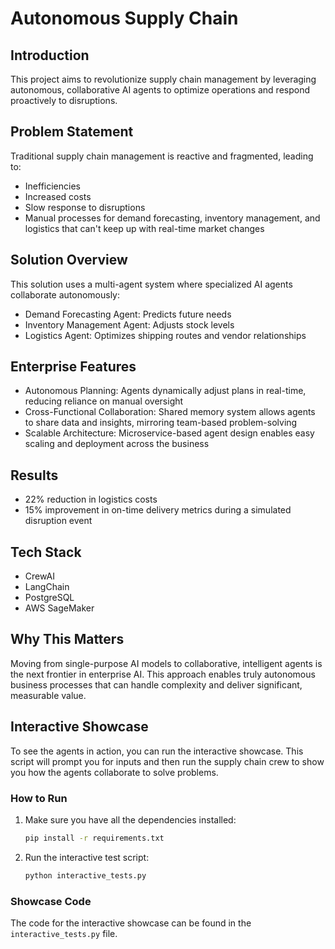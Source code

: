 

# Autonomous Supply Chain

## Introduction
This project aims to revolutionize supply chain management by leveraging autonomous, collaborative AI agents to optimize operations and respond proactively to disruptions.

## Problem Statement
Traditional supply chain management is reactive and fragmented, leading to:
- Inefficiencies
- Increased costs
- Slow response to disruptions
- Manual processes for demand forecasting, inventory management, and logistics that can't keep up with real-time market changes

## Solution Overview
This solution uses a multi-agent system where specialized AI agents collaborate autonomously:
- Demand Forecasting Agent: Predicts future needs
- Inventory Management Agent: Adjusts stock levels
- Logistics Agent: Optimizes shipping routes and vendor relationships

## Enterprise Features
- Autonomous Planning: Agents dynamically adjust plans in real-time, reducing reliance on manual oversight
- Cross-Functional Collaboration: Shared memory system allows agents to share data and insights, mirroring team-based problem-solving
- Scalable Architecture: Microservice-based agent design enables easy scaling and deployment across the business

## Results
- 22% reduction in logistics costs
- 15% improvement in on-time delivery metrics during a simulated disruption event

## Tech Stack
- CrewAI
- LangChain
- PostgreSQL
- AWS SageMaker

## Why This Matters
Moving from single-purpose AI models to collaborative, intelligent agents is the next frontier in enterprise AI. This approach enables truly autonomous business processes that can handle complexity and deliver significant, measurable value.

## Interactive Showcase
To see the agents in action, you can run the interactive showcase. This script will prompt you for inputs and then run the supply chain crew to show you how the agents collaborate to solve problems.

### How to Run
1. Make sure you have all the dependencies installed:
   ```bash
   pip install -r requirements.txt
   ```
2. Run the interactive test script:
   ```bash
   python interactive_tests.py
   ```

### Showcase Code
The code for the interactive showcase can be found in the `interactive_tests.py` file.
